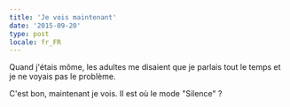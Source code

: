 ```yaml
---
title: 'Je vois maintenant'
date: '2015-09-20'
type: post
locale: fr_FR
---
```


Quand j'étais môme, les adultes me disaient que je parlais tout le temps et je ne voyais pas le problème.

C'est bon, maintenant je vois. Il est où le mode "Silence" ?
